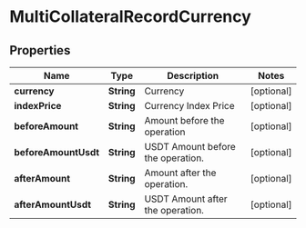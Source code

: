 
# MultiCollateralRecordCurrency

## Properties

Name | Type | Description | Notes
------------ | ------------- | ------------- | -------------
**currency** | **String** | Currency |  [optional]
**indexPrice** | **String** | Currency Index Price |  [optional]
**beforeAmount** | **String** | Amount before the operation |  [optional]
**beforeAmountUsdt** | **String** | USDT Amount before the operation. |  [optional]
**afterAmount** | **String** | Amount after the operation. |  [optional]
**afterAmountUsdt** | **String** | USDT Amount after the operation. |  [optional]

